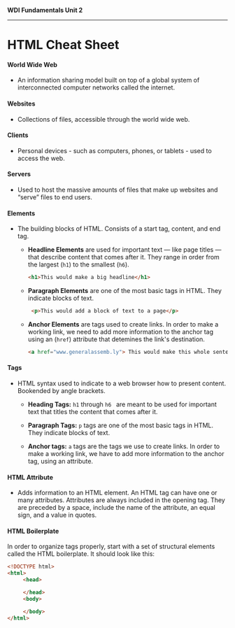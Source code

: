 **WDI Fundamentals Unit 2**

---

# HTML Cheat Sheet

#### World Wide Web
* An information sharing model built on top of a global system of interconnected computer networks called the internet.

#### Websites
* Collections of files, accessible through the world wide web.

#### Clients
* Personal devices - such as computers, phones, or tablets - used to access the web.

#### Servers
* Used to host the massive amounts of files that make up websites and “serve” files to end users.

#### Elements
* The building blocks of HTML. Consists of a start tag, content, and end tag.

  * **Headline Elements** are used for important text — like page titles — that describe content that comes after it. They range in order from the largest (`h1`) to the smallest (`h6`).

      ```html
      <h1>This would make a big headline</h1>
      ```

  * **Paragraph Elements** are one of the most basic tags in HTML. They indicate blocks of text.

    ```html
     <p>This would add a block of text to a page</p>
     ```

  * **Anchor Elements** are tags used to create links. In order to make a working link, we need to add more information to the anchor tag using an (`href`) attribute that detemines the link's destination.

    ```html
    <a href="www.generalassemb.ly"> This would make this whole sentence a link to General Assembly's home page.</a>
    ```

#### Tags
* HTML syntax used to indicate to a web browser how to present content. Bookended by angle brackets.

    * **Heading Tags:** `h1` through `h6 ` are meant to be used for important text that titles the content that comes after it.

    * **Paragraph Tags:** `p` tags are one of the most basic tags in HTML. They indicate blocks of text.

    * **Anchor tags:** `a` tags are the tags we use to create links. In order to make a working link, we have to add more information to the anchor tag, using an attribute.

#### HTML Attribute
* Adds information to an HTML element. An HTML tag can have one or many attributes. Attributes are always included in the opening tag. They are preceded by a space, include the name of the attribute, an equal sign, and a value in quotes.

#### HTML Boilerplate

In order to organize tags properly, start with a set of structural elements called the HTML boilerplate. It should look like this:

```html
<!DOCTYPE html>
<html>
     <head>

     </head>
     <body>

     </body>
</html>
```
